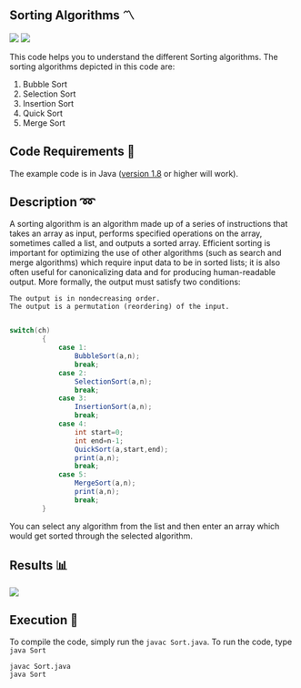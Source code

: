## Sorting Algorithms 〽️

[![](https://img.shields.io/github/license/sourcerer-io/hall-of-fame.svg?colorB=ff0000)](https://github.com/akshaybahadur21/Sort/blob/master/LICENSE.txt)  [![](https://img.shields.io/badge/Akshay-Bahadur-brightgreen.svg?colorB=ff0000)](https://akshaybahadur.com)

This code helps you to understand the different Sorting algorithms. The sorting algorithms depicted in this code are:
1) Bubble Sort
2) Selection Sort
3) Insertion Sort
4) Quick Sort
5) Merge Sort

## Code Requirements 🦄
The example code is in Java ([version 1.8](https://java.com/en/download/) or higher will work). 

## Description ➿
A sorting algorithm is an algorithm made up of a series of instructions that takes an array as input, performs specified operations on the array, sometimes called a list, and outputs a sorted array.
 Efficient sorting is important for optimizing the use of other algorithms (such as search and merge algorithms) which require input data to be in sorted lists; it is also often useful for canonicalizing data and for producing human-readable output. More formally, the output must satisfy two conditions:

    The output is in nondecreasing order.
    The output is a permutation (reordering) of the input.


```java

switch(ch)
		{
			case 1:
				BubbleSort(a,n);
				break;
			case 2:
				SelectionSort(a,n);
				break;
			case 3:
				InsertionSort(a,n);
				break;
			case 4:
				int start=0;
				int end=n-1;
				QuickSort(a,start,end);
				print(a,n);
				break;
			case 5:
				MergeSort(a,n);
				print(a,n);	
				break;
		}
``` 


You can select any algorithm from the list and then enter an array which would get sorted through the selected algorithm.

## Results 📊
<img src="https://github.com/akshaybahadur21/Sort/blob/master/sort.gif">


## Execution 🐉
To compile the code, simply run the `javac Sort.java`.
To run the code, type `java Sort`

```
javac Sort.java
java Sort
```
